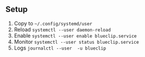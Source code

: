 
## Setup

1. Copy to `~/.config/systemd/user`
2. Reload `systemctl --user daemon-reload`
3. Enable `systemctl --user enable blueclip.service`
4. Monitor `systemctl --user status blueclip.service`
5. Logs `journalctl --user  -u blueclip `
